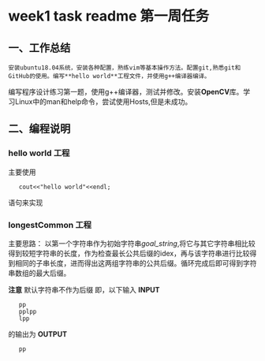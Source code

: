 # week1 task readme 第一周任务  

## 一、工作总结

    安装ubuntu18.04系统，安装各种配置，熟练vim等基本操作方法。配置git,熟悉git和GitHub的使用。编写**hello world**工程文件，并使用g++编译器编译。
编写程序设计练习第一题，使用g++编译器，测试并修改。安装**OpenCV**库。学习Linux中的man和help命令，尝试使用Hosts,但是未成功。  

## 二、编程说明  

### hello world 工程
  主要使用
```
   cout<<"hello world"<<endl;
```
语句来实现  

### longestCommon 工程
主要思路：
以第一个字符串作为初始字符串*goal_string*,将它与其它字符串相比较得到较短字符串的长度，作为检查最长公共后缀的idex，再与该字符串进行比较得到相同的子串长度，进而得出这两组字符串的公共后缀。循环完成后即可得到字符串数组的最大后缀。  

**注意**
默认字符串不作为后缀
即，以下输入
**INPUT**
```
   pp
   pplpp
   lpp
```
的输出为
**OUTPUT**
```
   pp
```

